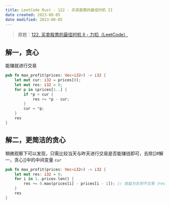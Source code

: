 ```yaml
---
title: LeetCode Rust - 122 - 买卖股票的最佳时机 II
date created: 2023-08-05
date modified: 2023-08-05
---
```


> 原题：[122. 买卖股票的最佳时机 II - 力扣（LeetCode）](https://leetcode.cn/problems/best-time-to-buy-and-sell-stock-ii/)

## 解一，贪心

能赚就进行交易

```rust
pub fn max_profit(prices: Vec<i32>) -> i32 {
	let mut cur: i32 = prices[0];
	let mut res: i32 = 0;
	for p in &prices[1..] {
		if *p > cur {
			res += *p - cur;
		}
		cur = *p;
	}
	res
}
```

## 解二，更简洁的贪心

稍微观察下可以发现，只需比较当天与昨天进行交易是否能赚钱即可，去除[[#解一，贪心]]中的中间变量 `cur`

```rust
pub fn max_profit(prices: Vec<i32>) -> i32 {
	let mut res: i32 = 0;
	for i in 1..prices.len() {
		res += 0.max(prices[i] - prices[i - 1]); // 收益为负则不交易（res += 0）
	}
	res
}
```